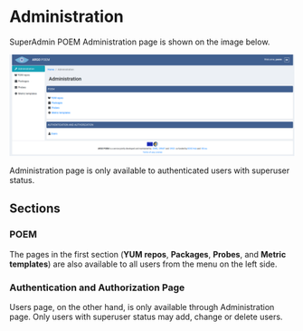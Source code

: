 # Administration

SuperAdmin POEM Administration page is shown on the image below.

![SuperAdmin administration](figures/superadmin_administration.png)

Administration page is only available to authenticated users with superuser status. 

## Sections

### POEM

The pages in the first section (**YUM repos**, **Packages**, **Probes**, and **Metric templates**) are also available to all users from the menu on the left side. 

### Authentication and Authorization Page

Users page, on the other hand, is only available through Administration page. Only users with superuser status may add, change or delete users.
